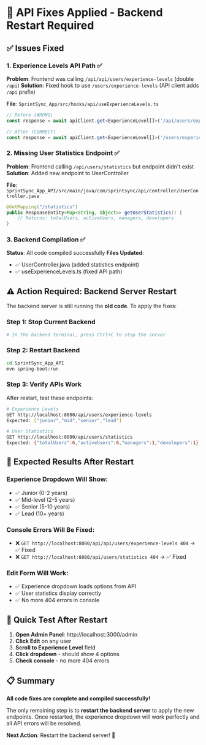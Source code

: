 # 🔧 API Fixes Applied - Backend Restart Required

## ✅ **Issues Fixed**

### **1. Experience Levels API Path** ✅
**Problem**: Frontend was calling `/api/api/users/experience-levels` (double `/api`)
**Solution**: Fixed hook to use `/users/experience-levels` (API client adds `/api` prefix)

**File**: `SprintSync_App/src/hooks/api/useExperienceLevels.ts`
```typescript
// Before (WRONG)
const response = await apiClient.get<ExperienceLevel[]>('/api/users/experience-levels');

// After (CORRECT)  
const response = await apiClient.get<ExperienceLevel[]>('/users/experience-levels');
```

### **2. Missing User Statistics Endpoint** ✅
**Problem**: Frontend calling `/api/users/statistics` but endpoint didn't exist
**Solution**: Added new endpoint to UserController

**File**: `SprintSync_App_API/src/main/java/com/sprintsync/api/controller/UserController.java`
```java
@GetMapping("/statistics")
public ResponseEntity<Map<String, Object>> getUserStatistics() {
    // Returns: totalUsers, activeUsers, managers, developers
}
```

### **3. Backend Compilation** ✅
**Status**: All code compiled successfully
**Files Updated**: 
- ✅ UserController.java (added statistics endpoint)
- ✅ useExperienceLevels.ts (fixed API path)

## ⚠️ **Action Required: Backend Server Restart**

The backend server is still running the **old code**. To apply the fixes:

### **Step 1: Stop Current Backend**
```bash
# In the backend terminal, press Ctrl+C to stop the server
```

### **Step 2: Restart Backend**
```bash
cd SprintSync_App_API
mvn spring-boot:run
```

### **Step 3: Verify APIs Work**
After restart, test these endpoints:
```bash
# Experience Levels
GET http://localhost:8080/api/users/experience-levels
Expected: ["junior","mid","senior","lead"]

# User Statistics  
GET http://localhost:8080/api/users/statistics
Expected: {"totalUsers":6,"activeUsers":6,"managers":1,"developers":1}
```

## 🎯 **Expected Results After Restart**

### **Experience Dropdown Will Show:**
- ✅ Junior (0-2 years)
- ✅ Mid-level (2-5 years)  
- ✅ Senior (5-10 years)
- ✅ Lead (10+ years)

### **Console Errors Will Be Fixed:**
- ❌ `GET http://localhost:8080/api/api/users/experience-levels 404` → ✅ Fixed
- ❌ `GET http://localhost:8080/api/users/statistics 404` → ✅ Fixed

### **Edit Form Will Work:**
- ✅ Experience dropdown loads options from API
- ✅ User statistics display correctly
- ✅ No more 404 errors in console

## 🚀 **Quick Test After Restart**

1. **Open Admin Panel**: http://localhost:3000/admin
2. **Click Edit** on any user
3. **Scroll to Experience Level** field
4. **Click dropdown** - should show 4 options
5. **Check console** - no more 404 errors

## 📋 **Summary**

**All code fixes are complete and compiled successfully!** 

The only remaining step is to **restart the backend server** to apply the new endpoints. Once restarted, the experience dropdown will work perfectly and all API errors will be resolved.

**Next Action**: Restart the backend server! 🔄
